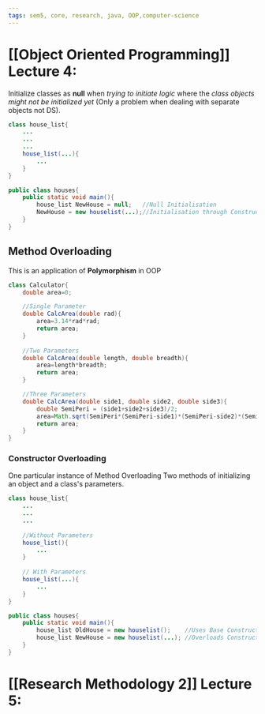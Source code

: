 ```yaml
---
tags: sem5, core, research, java, OOP,computer-science
---
```

# [[Object Oriented Programming]] Lecture 4:

Initialize classes as **null** when *trying to initiate logic* where the *class objects might not be initialized yet* (Only a problem when dealing with separate objects not DS).

```java
class house_list{
	...
	...
	...
	house_list(...){
		...
	}
}

public class houses{
	public static void main(){
		house_list NewHouse = null;   //Null Initialisation
		NewHouse = new houselist(...);//Initialisation through Constructor
	}
}
```

## Method Overloading
This is an application of **Polymorphism** in OOP

```java
class Calculator{
    double area=0;

	//Single Parameter
    double CalcArea(double rad){
        area=3.14*rad*rad;
        return area;
    }
	
	//Two Parameters
    double CalcArea(double length, double breadth){
        area=length*breadth;
        return area;
    }

	//Three Parameters
    double CalcArea(double side1, double side2, double side3){
        double SemiPeri = (side1+side2+side3)/2;
        area=Math.sqrt(SemiPeri*(SemiPeri-side1)*(SemiPeri-side2)*(SemiPeri-side3));
        return area;
    }
}
```

### Constructor Overloading
One particular instance of Method Overloading
Two methods of initializing an object and a class's parameters.

```java
class house_list{
	...
	...
	...
	
	//Without Parameters
	house_list(){
		...
	}
	
	// With Parameters
	house_list(...){ 
		...
	}
}

public class houses{
	public static void main(){ 
		house_list OldHouse = new houselist();    //Uses Base Constructor
		house_list NewHouse = new houselist(...); //Overloads Constructor
	}
}
```


# [[Research Methodology 2]] Lecture 5:

